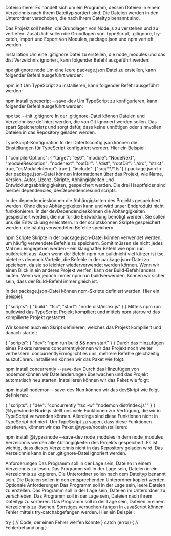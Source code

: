 Dateisortierer
Es handelt sich um ein Programm, dessen Dateien in einem Verzeichnis nach ihrem Dateityp sortiert sind. Die Dateien werden in den Unterordner verschoben, die nach ihrem Dateityp benannt sind.

Das Projekt soll helfen, die Grundlagen von Node.js zu verstehen und zu vertiefen. Zusätzlich sollen die Grundlagen von TypeScript, .gitignore, try-catch, Import und Export von Modulen, package.json und npm vertieft werden.

Installation
Um eine .gitignore Datei zu erstellen, die node_modules und das dist Verzeichnis ignoriert, kann folgender Befehl ausgeführt werden:

npx gitignore node
Um eine leere package.json Datei zu erstellen, kann folgender Befehl ausgeführt werden:

npm init
Um TypeScript zu installieren, kann folgender Befehl ausgeführt werden:

npm install typescript --save-dev
Um TypeScript zu konfigurieren, kann folgender Befehl ausgeführt werden:

npx tsc --init
.gitignore
In der .gitignore-Datei können Dateien und Verzeichnisse definiert werden, die von Git ignoriert werden sollen. Das spart Speicherplatz und sorgt dafür, dass keine unnötigen oder sinnvollen Dateien in das Repository geladen werden.

TypeScript-Konfiguration
In der Datei tsconfig.json können die Einstellungen für TypeScript konfiguriert werden. Hier ein Beispiel:

{
  "compilerOptions": {
    "target": "es6",
    "module": "NodeNext",
    "moduleResolution": "nodenext",
    "outDir": "./dist",
    "rootDir": "./src",
    "strict": true,
    "esModuleInterop": true
  },
  "include": ["src/**/*.ts"]
}
package.json
In der package.json-Datei können Informationen über das Projekt, wie Name, Version, Autor, Lizenz, Skripte, Abhängigkeiten und Entwicklungsabhängigkeiten, gespeichert werden. Die drei Hauptfelder sind hierbei dependencies, devDependenciesund scripts.

In der dependencieskönnen die Abhängigkeiten des Projekts gespeichert werden. Ohne diese Abhängigkeiten kann und wird unser Endprodukt nicht funktionieren. In der devDependencieskönnen die Abhängigkeiten gespeichert werden, die nur für die Entwicklung benötigt werden. Sie sollen uns die Entwicklung erleichtern. In der scriptskönnen Skripte gespeichert werden, die häufig verwendeten Befehle speichern.

npm Skripte
Skripte in der package.json-Datei können verwendet werden, um häufig verwendete Befehle zu speichern. Somit müssen sie nicht jedes Mal neu eingegeben werden - ein klanghafter Befehl wie npm run buildreicht aus. Auch wenn der Befehl npm run buildnicht viel kürzer ist tsc, bietet es dennoch Vorteile, die Befehle in der package.json-Datei zu speichern, da sie so leichter wiederverwendet werden können. Wenn wir einen Blick in ein anderes Projekt werfen, kann der Build-Befehl anders lauten. Wenn wir jedoch immer npm run buildverwenden, können wir sicher sein, dass der Build-Befehl immer gleich ist.

In der package.json-Datei können npm-Skripte definiert werden. Hier ein Beispiel:

{
  "scripts": {
    "build": "tsc",
    "start": "node dist/index.js"
  }
}
Mittels npm run buildwird das TypeScript Projekt kompiliert und mittels npm startwird das kompilierte Projekt gestartet.

Wir können auch ein Skript definieren, welches das Projekt kompiliert und danach startet:

{
  "scripts": {
    "dev": "npm run build && npm start"
  }
}
Durch das Hinzufügen eines Pakets namens concurrentlykönnen wir das Projekt noch weiter verbessern. concurrentlyErmöglicht es uns, mehrere Befehle gleichzeitig auszuführen. Installieren können wir das Paket wie folgt:

npm install concurrently --save-dev
Durch das Hinzufügen von nodemonkönnen wir Dateiänderungen überwachen und das Projekt automatisch neu starten. Installieren können wir das Paket wie folgt:

npm install nodemon --save-dev
Nun können wir das devSkript wie folgt definieren:

{
  "scripts": {
    "dev": "concurrently \"tsc -w\" \"nodemon dist/index.js\""
  }
}
@types/node
Node.js stellt uns viele Funktionen zur Verfügung, die wir in TypeScript verwenden können. Allerdings sind diese Funktionen nicht in TypeScript definiert. Um TypeScript zu sagen, dass diese Funktionen existieren, können wir das Paket @types/nodeinstallieren:

npm install @types/node --save-dev
node_modules
In dem node_modules Verzeichnis werden alle Abhängigkeiten des Projekts gespeichert. Es ist wichtig, dass dieses Verzeichnis nicht in das Repository geladen wird. Das Verzeichnis kann in der .gitignore-Datei ignoriert werden.

Anforderungen
Das Programm soll in der Lage sein, Dateien in einem Verzeichnis zu lesen.
Das Programm soll in der Lage sein, Dateien in ein Verzeichnis zu kopieren.
Die Unterordner sollen nach dem Dateityp benannt sein.
Die Dateien sollen in den entsprechenden Unterordner kopiert werden.
Optionale Anforderungen
Das Programm soll in der Lage sein, leere Dateien zu erstellen.
Das Programm soll in der Lage sein, Dateien im Unterordner zu verschieben.
Das Programm soll in der Lage sein, Dateien nach ihrem Dateityp zu sortieren.
Das Programm soll in der Lage sein, Dateien in einem Verzeichnis zu löschen.
Sonstiges
versuchen-fangen
In JavaScript können Fehler mittels try-catchabgefangen werden. Hier ein Beispiel:

try {
  // Code, der einen Fehler werfen könnte
} catch (error) {
  // Fehlerbehandlung
}